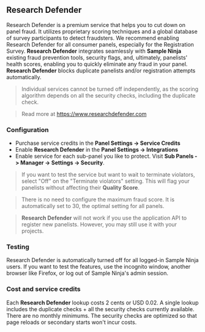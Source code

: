 ## Research Defender

Research Defender is a premium service that helps you to cut down on panel fraud. It utilizes proprietary scoring techniques and a global database of survey participants to detect fraudsters. We recommend enabling Research Defender for all consumer panels, especially for the Registration Survey. **Research Defender** integrates seamlessly with **Sample Ninja** existing fraud prevention tools, security flags, and, ultimately, panelists' health scores, enabling you to quickly eliminate any fraud in your panel. **Research Defender** blocks duplicate panelists and/or registration attempts automatically.

> Individual services cannot be turned off independently, as the scoring algorithm depends on all the security checks, including the duplicate check.

> Read more at https://www.researchdefender.com

### Configuration

- Purchase service credits in the **Panel Settings -> Service Credits**
- Enable **Research Defender** in the **Panel Settings -> Integrations**
- Enable service for each sub-panel you like to protect. Visit **Sub Panels -> Manager -> Settings -> Security**. 

> If you want to test the service but want to wait to terminate violators, select "Off" on the "Terminate violators" setting. This will flag your panelists without affecting their **Quality Score**.

> There is no need to configure the maximum fraud score. It is automatically set to 30, the optimal setting for all panels.

> **Research Defender** will not work if you use the application API to register new panelists. However, you may still use it with your projects.

### Testing

Research Defender is automatically turned off for all logged-in Sample Ninja users. If you want to test the features, use the incognito window, another browser like Firefox, or log out of Sample Ninja's admin session.

### Cost and service credits

Each **Research Defender** lookup costs 2 cents or USD 0.02. A single lookup includes the duplicate checks + all the security checks currently available. There are no monthly minimums. The security checks are optimized so that page reloads or secondary starts won't incur costs.

